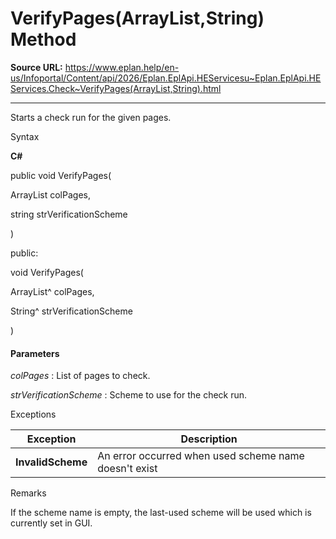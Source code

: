 # VerifyPages(ArrayList,String) Method

**Source URL:** https://www.eplan.help/en-us/Infoportal/Content/api/2026/Eplan.EplApi.HEServicesu~Eplan.EplApi.HEServices.Check~VerifyPages(ArrayList,String).html

---

Starts a check run for the given pages.

Syntax

**C#**



public void VerifyPages( 

   ArrayList colPages,

   string strVerificationScheme

)

public:

void VerifyPages( 

   ArrayList^ colPages,

   String^ strVerificationScheme

)


#### Parameters

*colPages*
:   List of pages to check.

*strVerificationScheme*
:   Scheme to use for the check run.

Exceptions

| Exception | Description |
| --- | --- |
| **InvalidScheme** | An error occurred when used scheme name doesn't exist |

Remarks

If the scheme name is empty, the last-used scheme will be used which is currently set in GUI.
